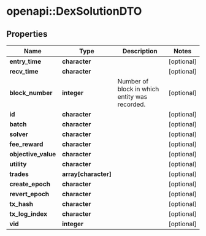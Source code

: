 # openapi::DexSolutionDTO


## Properties
Name | Type | Description | Notes
------------ | ------------- | ------------- | -------------
**entry_time** | **character** |  | [optional] 
**recv_time** | **character** |  | [optional] 
**block_number** | **integer** | Number of block in which entity was recorded. | [optional] 
**id** | **character** |  | [optional] 
**batch** | **character** |  | [optional] 
**solver** | **character** |  | [optional] 
**fee_reward** | **character** |  | [optional] 
**objective_value** | **character** |  | [optional] 
**utility** | **character** |  | [optional] 
**trades** | **array[character]** |  | [optional] 
**create_epoch** | **character** |  | [optional] 
**revert_epoch** | **character** |  | [optional] 
**tx_hash** | **character** |  | [optional] 
**tx_log_index** | **character** |  | [optional] 
**vid** | **integer** |  | [optional] 


